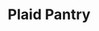 ---
title: "Plaid Pantry"
url: /portland/plaid-pantry-southeast-milwaukie-avenue/
shop: convenience
---